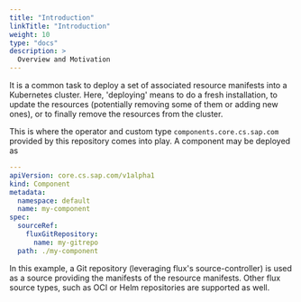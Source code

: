 ```yaml
---
title: "Introduction"
linkTitle: "Introduction"
weight: 10
type: "docs"
description: >
  Overview and Motivation
---
```


It is a common task to deploy a set of associated resource manifests into a Kubernetes cluster.
Here, 'deploying' means to do a fresh installation, to update the resources (potentially removing some of them or adding new ones),
or to finally remove the resources from the cluster.

This is where the operator and custom type `components.core.cs.sap.com` provided by this repository comes into play. A component may be deployed as

```yaml
---
apiVersion: core.cs.sap.com/v1alpha1
kind: Component
metadata:
  namespace: default
  name: my-component
spec:
  sourceRef:
    fluxGitRepository:
      name: my-gitrepo
  path: ./my-component
```

In this example, a Git repository (leveraging flux's source-controller) is used as a source providing the manifests of the resource manifests.
Other flux source types, such as OCI or Helm repositories are supported as well.